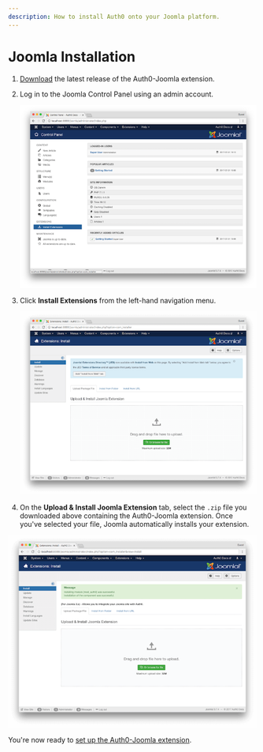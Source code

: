 ```yaml
---
description: How to install Auth0 onto your Joomla platform.
---
```


# Joomla Installation

1. [Download](https://github.com/auth0/auth0-joomla/releases) the latest release of the Auth0-Joomla extension.

2. Log in to the Joomla Control Panel using an admin account. 

    ![](/media/articles/cms/joomla/installation/joomla1.png)

3. Click **Install Extensions** from the left-hand navigation menu.

    ![](/media/articles/cms/joomla/installation/joomla2.png)

4. On the **Upload & Install Joomla Extension** tab, select the `.zip` file you downloaded above containing the Auth0-Joomla extension. Once you've selected your file, Joomla automatically installs your extension.

![](/media/articles/cms/joomla/installation/joomla3.png)

You're now ready to [set up the Auth0-Joomla extension](/cms/joomla/configuration).
